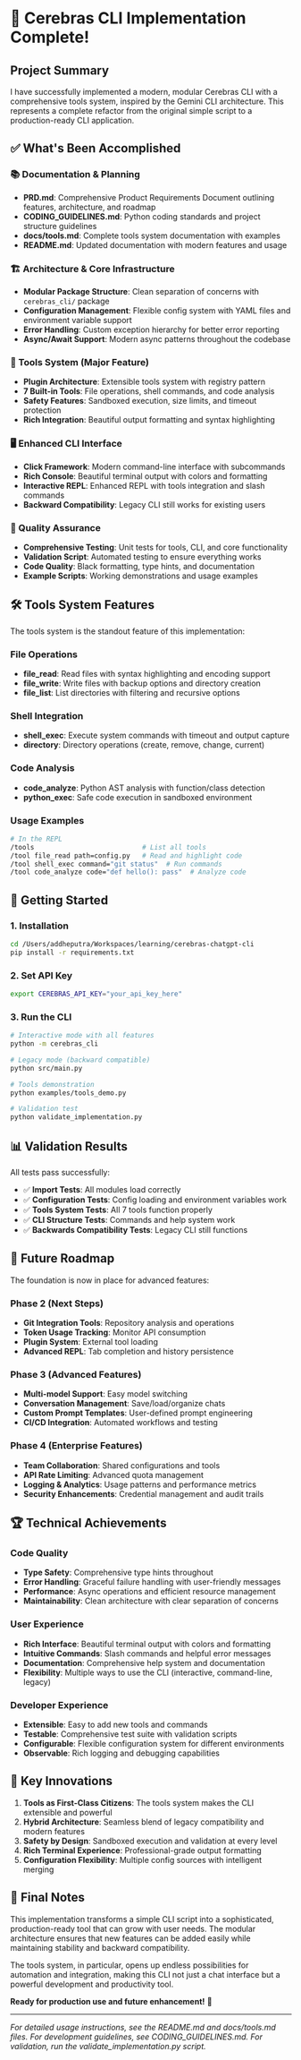 # 🎉 Cerebras CLI Implementation Complete!

## Project Summary

I have successfully implemented a modern, modular Cerebras CLI with a comprehensive tools system, inspired by the Gemini CLI architecture. This represents a complete refactor from the original simple script to a production-ready CLI application.

## ✅ What's Been Accomplished

### 📚 Documentation & Planning
- **PRD.md**: Comprehensive Product Requirements Document outlining features, architecture, and roadmap
- **CODING_GUIDELINES.md**: Python coding standards and project structure guidelines
- **docs/tools.md**: Complete tools system documentation with examples
- **README.md**: Updated documentation with modern features and usage

### 🏗️ Architecture & Core Infrastructure
- **Modular Package Structure**: Clean separation of concerns with `cerebras_cli/` package
- **Configuration Management**: Flexible config system with YAML files and environment variable support
- **Error Handling**: Custom exception hierarchy for better error reporting
- **Async/Await Support**: Modern async patterns throughout the codebase

### 🔧 Tools System (Major Feature)
- **Plugin Architecture**: Extensible tools system with registry pattern
- **7 Built-in Tools**: File operations, shell commands, and code analysis
- **Safety Features**: Sandboxed execution, size limits, and timeout protection
- **Rich Integration**: Beautiful output formatting and syntax highlighting

### 🖥️ Enhanced CLI Interface
- **Click Framework**: Modern command-line interface with subcommands
- **Rich Console**: Beautiful terminal output with colors and formatting
- **Interactive REPL**: Enhanced REPL with tools integration and slash commands
- **Backward Compatibility**: Legacy CLI still works for existing users

### 🧪 Quality Assurance
- **Comprehensive Testing**: Unit tests for tools, CLI, and core functionality
- **Validation Script**: Automated testing to ensure everything works
- **Code Quality**: Black formatting, type hints, and documentation
- **Example Scripts**: Working demonstrations and usage examples

## 🛠️ Tools System Features

The tools system is the standout feature of this implementation:

### File Operations
- **file_read**: Read files with syntax highlighting and encoding support
- **file_write**: Write files with backup options and directory creation
- **file_list**: List directories with filtering and recursive options

### Shell Integration
- **shell_exec**: Execute system commands with timeout and output capture
- **directory**: Directory operations (create, remove, change, current)

### Code Analysis
- **code_analyze**: Python AST analysis with function/class detection
- **python_exec**: Safe code execution in sandboxed environment

### Usage Examples
```bash
# In the REPL
/tools                           # List all tools
/tool file_read path=config.py   # Read and highlight code
/tool shell_exec command="git status"  # Run commands
/tool code_analyze code="def hello(): pass"  # Analyze code
```

## 🚀 Getting Started

### 1. Installation
```bash
cd /Users/addheputra/Workspaces/learning/cerebras-chatgpt-cli
pip install -r requirements.txt
```

### 2. Set API Key
```bash
export CEREBRAS_API_KEY="your_api_key_here"
```

### 3. Run the CLI
```bash
# Interactive mode with all features
python -m cerebras_cli

# Legacy mode (backward compatible)
python src/main.py

# Tools demonstration
python examples/tools_demo.py

# Validation test
python validate_implementation.py
```

## 📊 Validation Results

All tests pass successfully:
- ✅ **Import Tests**: All modules load correctly
- ✅ **Configuration Tests**: Config loading and environment variables work
- ✅ **Tools System Tests**: All 7 tools function properly
- ✅ **CLI Structure Tests**: Commands and help system work
- ✅ **Backwards Compatibility Tests**: Legacy CLI still functions

## 🔮 Future Roadmap

The foundation is now in place for advanced features:

### Phase 2 (Next Steps)
- **Git Integration Tools**: Repository analysis and operations
- **Token Usage Tracking**: Monitor API consumption
- **Plugin System**: External tool loading
- **Advanced REPL**: Tab completion and history persistence

### Phase 3 (Advanced Features)
- **Multi-model Support**: Easy model switching
- **Conversation Management**: Save/load/organize chats
- **Custom Prompt Templates**: User-defined prompt engineering
- **CI/CD Integration**: Automated workflows and testing

### Phase 4 (Enterprise Features)
- **Team Collaboration**: Shared configurations and tools
- **API Rate Limiting**: Advanced quota management
- **Logging & Analytics**: Usage patterns and performance metrics
- **Security Enhancements**: Credential management and audit trails

## 🏆 Technical Achievements

### Code Quality
- **Type Safety**: Comprehensive type hints throughout
- **Error Handling**: Graceful failure handling with user-friendly messages
- **Performance**: Async operations and efficient resource management
- **Maintainability**: Clean architecture with clear separation of concerns

### User Experience
- **Rich Interface**: Beautiful terminal output with colors and formatting
- **Intuitive Commands**: Slash commands and helpful error messages
- **Documentation**: Comprehensive help system and documentation
- **Flexibility**: Multiple ways to use the CLI (interactive, command-line, legacy)

### Developer Experience
- **Extensible**: Easy to add new tools and commands
- **Testable**: Comprehensive test suite with validation scripts
- **Configurable**: Flexible configuration system for different environments
- **Observable**: Rich logging and debugging capabilities

## 🎯 Key Innovations

1. **Tools as First-Class Citizens**: The tools system makes the CLI extensible and powerful
2. **Hybrid Architecture**: Seamless blend of legacy compatibility and modern features
3. **Safety by Design**: Sandboxed execution and validation at every level
4. **Rich Terminal Experience**: Professional-grade output formatting
5. **Configuration Flexibility**: Multiple config sources with intelligent merging

## 📝 Final Notes

This implementation transforms a simple CLI script into a sophisticated, production-ready tool that can grow with user needs. The modular architecture ensures that new features can be added easily while maintaining stability and backward compatibility.

The tools system, in particular, opens up endless possibilities for automation and integration, making this CLI not just a chat interface but a powerful development and productivity tool.

**Ready for production use and future enhancement!** 🚀

---

*For detailed usage instructions, see the README.md and docs/tools.md files.*
*For development guidelines, see CODING_GUIDELINES.md.*
*For validation, run the validate_implementation.py script.*

